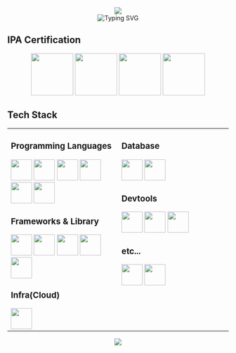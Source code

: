 <!-- top design -->
<div align="center">
  <img src="https://capsule-render.vercel.app/api?type=waving&color=0:FFD1DC,50:FF6BB2,100:FFD1DC&height=150&section=header&animation=twinkling" />
</div>

<!-- animation intoroduce -->
<div align="center">
  <img src="https://readme-typing-svg.herokuapp.com?font=Kaushan+Script+Code&size=32&duration=2500&pause=1500&color=FF6BB2&center=true&lines=k0ya-yama4ta;Always+Learning" alt="Typing SVG" />
</div>

## IPA Certification
<div align="center">
<img src="https://unofficial-ipa-exam-badges.vercel.app/ja/icon/fe/2021/January" width="96" height="96"/>
<img src="https://unofficial-ipa-exam-badges.vercel.app/ja/icon/ap/2021/Spring" width="96" height="96"/>
<img src="https://unofficial-ipa-exam-badges.vercel.app/ja/icon/nw/2023/Spring" width="96" height="96"/>
<img src="https://unofficial-ipa-exam-badges.vercel.app/ja/icon/db/2023/Autumn" width="96" height="96"/>
</div>

## Tech Stack
<div align="center">
<table width="100%">
<tr>
<td valign="top" width="50%">

### Programming Languages
<div>
<img src="https://skillicons.dev/icons?i=js&size=48" width="48" height="48" />
<img src="https://skillicons.dev/icons?i=ts&size=48" width="48" height="48" />
<img src="https://skillicons.dev/icons?i=php&size=48" width="48" height="48" />
<img src="https://skillicons.dev/icons?i=react&size=48" width="48" height="48" />
<img src="https://skillicons.dev/icons?i=html&size=48" width="48" height="48" />
<img src="https://skillicons.dev/icons?i=css&size=48" width="48" height="48" />
</div>

### Frameworks & Library
<div>
<img src="https://skillicons.dev/icons?i=react&size=48" width="48" height="48" />
<img src="https://skillicons.dev/icons?i=vite&size=48" width="48" height="48" />
<img src="https://skillicons.dev/icons?i=nodejs&size=48" width="48" height="48" />
<img src="https://skillicons.dev/icons?i=laravel&size=48" width="48" height="48" />
<img src="https://skillicons.dev/icons?i=express&size=48" width="48" height="48" />
</div>

### Infra(Cloud)
<div>
<img src="https://skillicons.dev/icons?i=aws&size=48" width="48" height="48" />
</div>

</td>
<td valign="top" width="50%">

### Database
<div>
<img src="https://skillicons.dev/icons?i=mysql&size=48" width="48" height="48" />
<img src="https://skillicons.dev/icons?i=postgresql&size=48" width="48" height="48" />
</div>

### Devtools
<div>
<img src="https://skillicons.dev/icons?i=vscode&size=48" width="48" height="48" />
<img src="https://skillicons.dev/icons?i=git&size=48" width="48" height="48" />
<img src="https://skillicons.dev/icons?i=github&size=48" width="48" height="48" />
</div>

### etc...
<div>
<img src="https://skillicons.dev/icons?i=docker&size=48" width="48" height="48" />
<img src="https://skillicons.dev/icons?i=linux&size=48" width="48" height="48" />
</div>

</td>
</tr>
</table>

  


<!-- bottom design -->
<div align="center">
  <img src="https://capsule-render.vercel.app/api?type=waving&color=0:FFD1DC,50:FF6BB2,100:FFD1DC&height=120&section=footer&animation=twinkling" />
</div>
